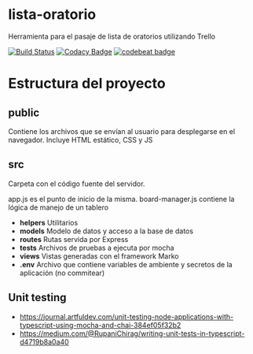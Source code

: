 # lista-oratorio
Herramienta para el pasaje de lista de oratorios utilizando Trello

[![Build Status](https://travis-ci.org/martindafonte/lista-oratorio.svg?branch=master)](https://travis-ci.org/martindafonte/lista-oratorio) [![Codacy Badge](https://api.codacy.com/project/badge/Grade/069b3051f09544afafdd56ec2b32e7fd)](https://www.codacy.com/app/martindafonte/lista-oratorio?utm_source=github.com&amp;utm_medium=referral&amp;utm_content=martindafonte/lista-oratorio&amp;utm_campaign=Badge_Grade) [![codebeat badge](https://codebeat.co/badges/04886549-ef93-46a9-b2cf-70e4bf78b01b)](https://codebeat.co/projects/github-com-martindafonte-lista-oratorio-master)

# Estructura del proyecto

## public
Contiene los archivos que se envían al usuario para desplegarse en el navegador. Incluye HTML estático, CSS y JS

## src
Carpeta con el código fuente del servidor. 

app.js es el punto de inicio de la misma. 
board-manager.js contiene la lógica de manejo de un tablero

- **helpers** Utilitarios 
- **models** Modelo de datos y acceso a la base de datos
- **routes** Rutas servida por Express
- **tests** Archivos de pruebas a ejecuta por mocha
- **views** Vistas generadas con el framework Marko
- **.env** Archivo que contiene variables de ambiente y secretos de la aplicación (no commitear)

## Unit testing

- https://journal.artfuldev.com/unit-testing-node-applications-with-typescript-using-mocha-and-chai-384ef05f32b2
- https://medium.com/@RupaniChirag/writing-unit-tests-in-typescript-d4719b8a0a40
